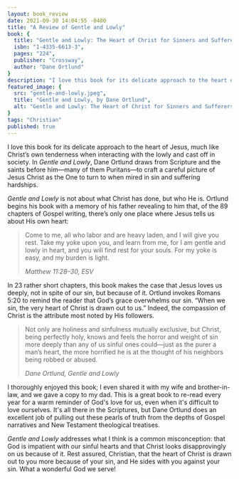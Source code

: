 ```yaml
---
layout: book_review
date: 2021-09-30 14:04:55 -0400
title: "A Review of Gentle and Lowly"
book: {
  title: "Gentle and Lowly: The Heart of Christ for Sinners and Sufferers",
  isbn: "1-4335-6613-3",
  pages: "224",
  publisher: "Crossway",
  author: "Dane Ortlund"
}
description: "I love this book for its delicate approach to the heart of Jesus. Gentle and Lowly is not about what Christ has done, but who He is."
featured_image: {
  src: "gentle-and-lowly.jpeg",
  title: "Gentle and Lowly, by Dane Ortlund",
  alt: "Gentle and Lowly: The Heart of Christ for Sinners and Sufferers"
}
tags: "Christian"
published: true
---
```


I love this book for its delicate approach to the heart of Jesus, much like Christ’s own tenderness when interacting with the lowly and cast off in society. In *Gentle and Lowly*, Dane Ortlund draws from Scripture and the saints before him—many of them Puritans—to craft a careful picture of Jesus Christ as the One to turn to when mired in sin and suffering hardships.

*Gentle and Lowly* is not about what Christ has done, but who He is. Ortlund begins his book with a memory of his father revealing to him that, of the 89 chapters of Gospel writing, there’s only one place where Jesus tells us about His own heart:

> Come to me, all who labor and are heavy laden, and I will give you rest. Take my yoke upon you, and learn from me, for I am gentle and lowly in heart, and you will find rest for your souls. For my yoke is easy, and my burden is light.
>
> <cite>Matthew 11:28–30, ESV</cite>

In 23 rather short chapters, this book makes the case that Jesus loves us deeply, not in spite of our sin, but because of it. Ortlund invokes Romans 5:20 to remind the reader that God’s grace overwhelms our sin. “When we sin, the very heart of Christ is drawn out to us.” Indeed, the compassion of Christ is the attribute most noted by His followers.

> Not only are holiness and sinfulness mutually exclusive, but Christ, being perfectly holy, knows and feels the horror and weight of sin more deeply than any of us sinful ones could—just as the purer a man’s heart, the more horrified he is at the thought of his neighbors being robbed or abused.
>
> <cite>Dane Ortlund, Gentle and Lowly</cite>

I thoroughly enjoyed this book; I even shared it with my wife and brother-in-law, and we gave a copy to my dad. This is a great book to re-read every year for a warm reminder of God's love for us, even when it's difficult to love ourselves. It's all there in the Scriptures, but Dane Ortlund does an excellent job of pulling out these pearls of truth from the depths of Gospel narratives and New Testament theological treatises.

*Gentle and Lowly* addresses what I think is a common misconception: that God is impatient with our sinful hearts and that Christ looks disapprovingly on us because of it. Rest assured, Christian, that the heart of Christ is drawn out to you more because of your sin, and He sides with you against your sin. What a wonderful God we serve!